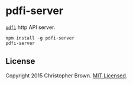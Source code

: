 # pdfi-server

[`pdfi`](https://github.com/chbrown/pdfi) http API server.

    npm install -g pdfi-server
    pdfi-server


## License

Copyright 2015 Christopher Brown. [MIT Licensed](http://opensource.org/licenses/MIT).
